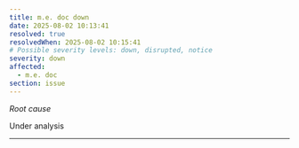 ```yaml
---
title: m.e. doc down
date: 2025-08-02 10:13:41
resolved: true
resolvedWhen: 2025-08-02 10:15:41
# Possible severity levels: down, disrupted, notice
severity: down
affected:
  - m.e. doc
section: issue
---
```


*Root cause*

Under analysis

---


